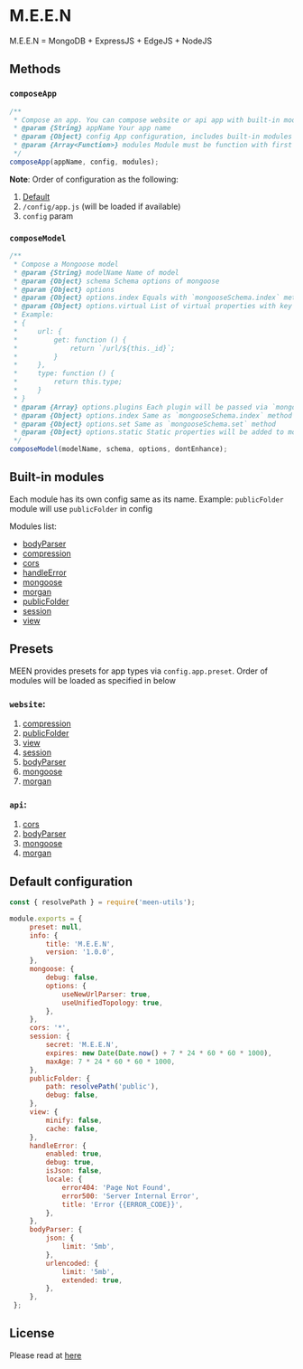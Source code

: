 # M.E.E.N
M.E.E.N = MongoDB + ExpressJS + EdgeJS + NodeJS


## Methods
### `composeApp`
```javascript
/**
 * Compose an app. You can compose website or api app with built-in modules via `options` or your own fully-customised app by passing modules via `modules`
 * @param {String} appName Your app name
 * @param {Object} config App configuration, includes built-in modules' and custom configurations
 * @param {Array<Function>} modules Module must be function with first param is `app` as Express App Instance and second param is `config`
 */
composeApp(appName, config, modules);
```

**Note**: Order of configuration as the following:
  1. [Default](./src/composeApp/defaultConfig.js)
  1. `/config/app.js` (will be loaded if available)
  1. `config` param 
  
  
### `composeModel`
```javascript
/**
 * Compose a Mongoose model
 * @param {String} modelName Name of model
 * @param {Object} schema Schema options of mongoose
 * @param {Object} options
 * @param {Object} options.index Equals with `mongooseSchema.index` method
 * @param {Object} options.virtual List of virtual properties with key is name of virtual and value is virtual options. If you pass value as function, it will be getter. 
 * Example: 
 * {
 *     url: {
 *         get: function () {
 *             return `/url/${this._id}`;
 *         }
 *     },
 *     type: function () {
 *         return this.type;
 *     }
 * }
 * @param {Array} options.plugins Each plugin will be passed via `mongooseSchema.plugin` method
 * @param {Object} options.index Same as `mongooseSchema.index` method
 * @param {Object} options.set Same as `mongooseSchema.set` method
 * @param {Object} options.static Static properties will be added to model
 */
composeModel(modelName, schema, options, dontEnhance);
```


## Built-in modules
Each module has its own config same as its name. Example: `publicFolder` module will use `publicFolder` in config

Modules list:
 * [bodyParser](./src/modules/bodyParser.js)
 * [compression](./src/modules/compression.js)
 * [cors](./src/modules/cors.js)
 * [handleError](./src/modules/handleError.js)
 * [mongoose](./src/modules/mongoose.js)
 * [morgan](./src/modules/morgan.js)
 * [publicFolder](./src/modules/publicFolder.js)
 * [session](./src/modules/session.js)
 * [view](./src/modules/view.js)
 
 
## Presets
MEEN provides presets for app types via `config.app.preset`. Order of modules will be loaded as specified in below

### `website`:  
 1. [compression](./src/modules/compression.js)
 1. [publicFolder](./src/modules/publicFolder.js)
 1. [view](./src/modules/view.js)
 1. [session](./src/modules/session.js)
 1. [bodyParser](./src/modules/bodyParser.js)
 1. [mongoose](./src/modules/mongoose.js)
 1. [morgan](./src/modules/morgan.js)
   
### `api`: 
 1. [cors](./src/modules/cors.js)
 1. [bodyParser](./src/modules/bodyParser.js)
 1. [mongoose](./src/modules/mongoose.js)
 1. [morgan](./src/modules/morgan.js)
 
## Default configuration
```javascript
const { resolvePath } = require('meen-utils');

module.exports = {
     preset: null,
     info: {
         title: 'M.E.E.N',
         version: '1.0.0',
     },
     mongoose: {
         debug: false,
         options: {
             useNewUrlParser: true,
             useUnifiedTopology: true,
         },
     },
     cors: '*',
     session: {
         secret: 'M.E.E.N',
         expires: new Date(Date.now() + 7 * 24 * 60 * 60 * 1000),
         maxAge: 7 * 24 * 60 * 60 * 1000,
     },
     publicFolder: {
         path: resolvePath('public'),
         debug: false,
     },
     view: {
         minify: false,
         cache: false,
     },
     handleError: {
         enabled: true,
         debug: true,
         isJson: false,
         locale: {
             error404: 'Page Not Found',
             error500: 'Server Internal Error',
             title: 'Error {{ERROR_CODE}}',
         },
     },
     bodyParser: {
         json: {
             limit: '5mb',
         },
         urlencoded: {
             limit: '5mb',
             extended: true,
         },
     },
 };
```


## License
Please read at [here](./LICENSE.md)
